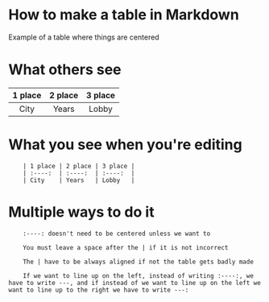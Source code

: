 # How to make a table in Markdown

Example of a table where things are centered

# What others see

| 1 place | 2 place | 3 place |
| :----:  | :----:  | :----:  |
| City    | Years   | Lobby   |

# What you see when you're editing

        | 1 place | 2 place | 3 place |
        | :----:  | :----:  | :----:  |
        | City    | Years   | Lobby   |
  
# Multiple ways to do it

        :----: doesn't need to be centered unless we want to
              
        You must leave a space after the | if it is not incorrect
                  
        The | have to be always aligned if not the table gets badly made
        
        If we want to line up on the left, instead of writing :----:, we have to write ---, and if instead of we want to line up on the left we want to line up to the right we have to write ---:
